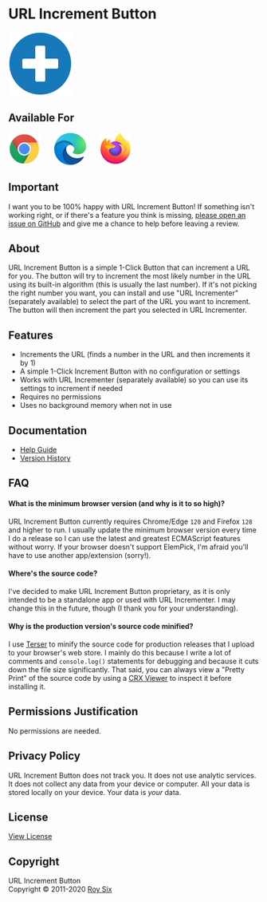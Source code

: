 # URL Increment Button
<img src="https://raw.githubusercontent.com/sixcious/assets/main/repository/url-increment-button/icon.svg?sanitize=true" width="128" height="128" alt="URL Increment Button, Icon by Font Awesome" title="URL Increment Button">

## Available For
<a href="https://chromewebstore.google.com/detail/url-increment-button/decebmdlceenceecblpfjanoocfcmjai" title="Chrome Web Store Download"><img src="https://raw.githubusercontent.com/sixcious/assets/main/vendor/chrome.svg?sanitize=true" height="64" alt="Google Chrome"></a>
&nbsp;&nbsp;&nbsp;&nbsp;&nbsp;
<a href="https://microsoftedge.microsoft.com/addons/detail/url-increment-button/opaoomlknnahhpoemiinfaohfgdbifnm" title="Microsoft Edge Add-ons Download"><img src="https://raw.githubusercontent.com/sixcious/assets/main/vendor/edge.svg?sanitize=true" height="64" alt="Microsoft Edge"></a>
&nbsp;&nbsp;&nbsp;&nbsp;&nbsp;
<a href="https://addons.mozilla.org/firefox/addon/url-increment-button/" title="Firefox Add-ons Download"><img src="https://raw.githubusercontent.com/sixcious/assets/main/vendor/firefox.svg?sanitize=true" height="64" alt="Mozilla Firefox"></a>

## Important
I want you to be 100% happy with URL Increment Button! If something isn't working right, or if there's a feature you think is missing, [please open an issue on GitHub](https://github.com/sixcious/url-increment-button/issues) and give me a chance to help before leaving a review.

## About
URL Increment Button is a simple 1-Click Button that can increment a URL for you. The button will try to increment the most likely number in the URL using its built-in algorithm (this is usually the last number). If it's not picking the right number you want, you can install and use "URL Incrementer" (separately available) to select the part of the URL you want to increment. The button will then increment the part you selected in URL Incrementer.

## Features
- Increments the URL (finds a number in the URL and then increments it by 1)
- A simple 1-Click Increment Button with no configuration or settings
- Works with URL Incrementer (separately available) so you can use its settings to increment if needed
- Requires no permissions
- Uses no background memory when not in use

## Documentation
- [Help Guide](https://github.com/sixcious/url-increment-button/wiki)
- [Version History](https://github.com/sixcious/url-increment-button/wiki/Version-History)

## FAQ

#### What is the minimum browser version (and why is it to so high)?
URL Increment Button currently requires Chrome/Edge `120` and Firefox `128` and higher to run. I usually update the minimum browser version every time I do a release so I can use the latest and greatest ECMAScript features without worry. If your browser doesn't support ElemPick, I'm afraid you'll have to use another app/extension (sorry!).

#### Where's the source code?
I've decided to make URL Increment Button proprietary, as it is only intended to be a standalone app or used with URL Incrementer. I may change this in the future, though (I thank you for your understanding).

#### Why is the production version's source code minified?
I use [Terser](https://github.com/terser/terser) to minify the source code for production releases that I upload to your browser's web store. I mainly do this because I write a lot of comments and `console.log()` statements for debugging and because it cuts down the file size significantly. That said, you can always view a "Pretty Print" of the source code by using a [CRX Viewer](https://robwu.nl/crxviewer/) to inspect it before installing it.

## Permissions Justification
No permissions are needed.

## Privacy Policy
URL Increment Button does not track you. It does not use analytic services. It does not collect any data from your device or computer. All your data is stored locally on your device. Your data is *your* data.

## License
<a href="https://github.com/sixcious/url-increment-button/blob/master/LICENSE">View License</a>

## Copyright
URL Increment Button  
Copyright &copy; 2011-2020 <a href="https://github.com/sixcious" target="_blank">Roy Six</a>
